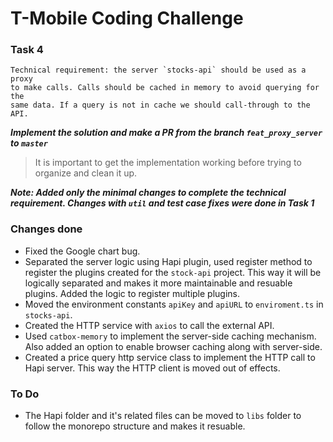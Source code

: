 # T-Mobile Coding Challenge

### Task 4

```
Technical requirement: the server `stocks-api` should be used as a proxy
to make calls. Calls should be cached in memory to avoid querying for the
same data. If a query is not in cache we should call-through to the API.
```

_**Implement the solution and make a PR from the branch `feat_proxy_server` to `master`**_

> It is important to get the implementation working before trying to organize and clean it up.

_**Note: Added only the minimal changes to complete the technical requirement. Changes with `util` and test case fixes were done in Task 1**_

### Changes done

- Fixed the Google chart bug.
- Separated the server logic using Hapi plugin, used register method to register the plugins created for the `stock-api` project. This way it will be logically separated and makes it more maintainable and resuable plugins. Added the logic to register multiple plugins.
- Moved the environment constants `apiKey` and `apiURL` to `enviroment.ts` in `stocks-api`.
- Created the HTTP service with `axios` to call the external API.
- Used `catbox-memory` to implement the server-side caching mechanism. Also added an option to enable browser caching along with server-side.
- Created a price query http service class to implement the HTTP call to Hapi server. This way the HTTP client is moved out of effects.

### To Do

- The Hapi folder and it's related files can be moved to `libs` folder to follow the monorepo structure and makes it resuable.
